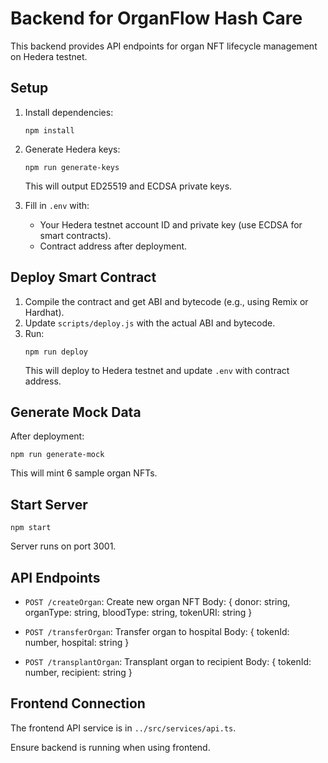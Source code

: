 # Backend for OrganFlow Hash Care

This backend provides API endpoints for organ NFT lifecycle management on Hedera testnet.

## Setup

1. Install dependencies:
   ```
   npm install
   ```

2. Generate Hedera keys:
   ```
   npm run generate-keys
   ```
   This will output ED25519 and ECDSA private keys.

3. Fill in `.env` with:
   - Your Hedera testnet account ID and private key (use ECDSA for smart contracts).
   - Contract address after deployment.

## Deploy Smart Contract

1. Compile the contract and get ABI and bytecode (e.g., using Remix or Hardhat).
2. Update `scripts/deploy.js` with the actual ABI and bytecode.
3. Run:
   ```
   npm run deploy
   ```
   This will deploy to Hedera testnet and update `.env` with contract address.

## Generate Mock Data

After deployment:
```
npm run generate-mock
```
This will mint 6 sample organ NFTs.

## Start Server

```
npm start
```
Server runs on port 3001.

## API Endpoints

- `POST /createOrgan`: Create new organ NFT
  Body: { donor: string, organType: string, bloodType: string, tokenURI: string }

- `POST /transferOrgan`: Transfer organ to hospital
  Body: { tokenId: number, hospital: string }

- `POST /transplantOrgan`: Transplant organ to recipient
  Body: { tokenId: number, recipient: string }

## Frontend Connection

The frontend API service is in `../src/services/api.ts`.

Ensure backend is running when using frontend.
